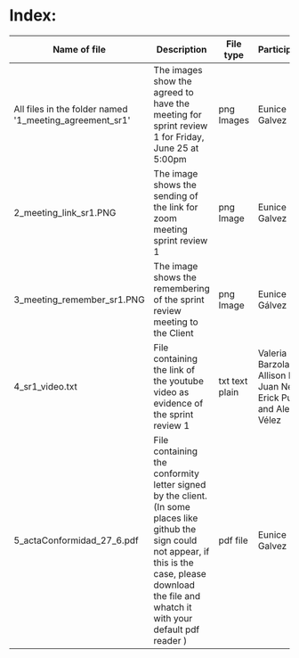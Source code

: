 # Index:

| Name of file | Description | File type | Participants | Date |
| --- | --- | --- | --- | -- |
| All files in the folder named '1_meeting_agreement_sr1' | The images show the agreed to have the meeting for sprint review 1 for Friday, June 25 at 5:00pm | png Images | Eunice Galvez | June 18, 2021 |
| 2_meeting_link_sr1.PNG | The image shows the sending of the link for zoom meeting sprint review 1 | png Image | Eunice Galvez | June 25, 2021 |
| 3_meeting_remember_sr1.PNG | The image shows the remembering of the sprint review meeting to the Client | png Image | Eunice Gálvez | June 25, 2021 |
| 4_sr1_video.txt | File containing the link of the youtube video as evidence of the sprint review 1 | txt text plain | Valeria Barzola, Allison Brito, Juan Nebel, Erick Pulla and Alex Vélez | June 25, 2021 |
| 5_actaConformidad_27_6.pdf | File containing the conformity letter signed by the client. (In some places like github the sign could not appear, if this is the case, please download the file and whatch it with your default pdf reader ) | pdf file | Eunice Galvez | June 27, 2021 |
